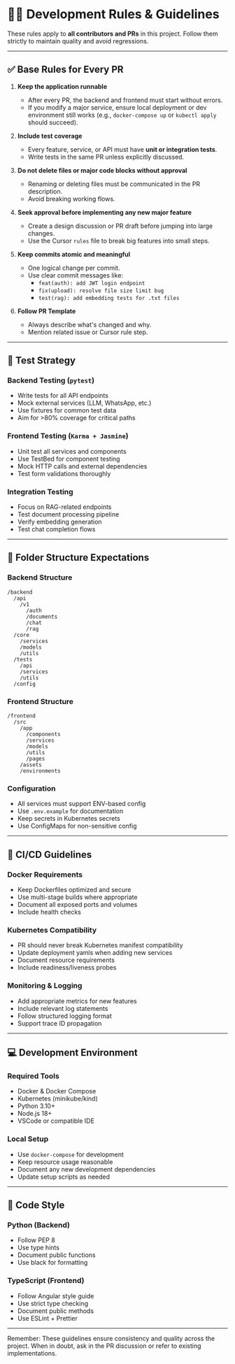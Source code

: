 # 👨‍💻 Development Rules & Guidelines

These rules apply to **all contributors and PRs** in this project. Follow them strictly to maintain quality and avoid regressions.

---

## ✅ Base Rules for Every PR

1. **Keep the application runnable**
   - After every PR, the backend and frontend must start without errors.
   - If you modify a major service, ensure local deployment or dev environment still works (e.g., `docker-compose up` or `kubectl apply` should succeed).

2. **Include test coverage**
   - Every feature, service, or API must have **unit or integration tests**.
   - Write tests in the same PR unless explicitly discussed.

3. **Do not delete files or major code blocks without approval**
   - Renaming or deleting files must be communicated in the PR description.
   - Avoid breaking working flows.

4. **Seek approval before implementing any new major feature**
   - Create a design discussion or PR draft before jumping into large changes.
   - Use the Cursor `rules` file to break big features into small steps.

5. **Keep commits atomic and meaningful**
   - One logical change per commit.
   - Use clear commit messages like:
     - `feat(auth): add JWT login endpoint`
     - `fix(upload): resolve file size limit bug`
     - `test(rag): add embedding tests for .txt files`

6. **Follow PR Template**
   - Always describe what's changed and why.
   - Mention related issue or Cursor rule step.

---

## 🧪 Test Strategy

### Backend Testing (`pytest`)
- Write tests for all API endpoints
- Mock external services (LLM, WhatsApp, etc.)
- Use fixtures for common test data
- Aim for >80% coverage for critical paths

### Frontend Testing (`Karma + Jasmine`)
- Unit test all services and components
- Use TestBed for component testing
- Mock HTTP calls and external dependencies
- Test form validations thoroughly

### Integration Testing
- Focus on RAG-related endpoints
- Test document processing pipeline
- Verify embedding generation
- Test chat completion flows

---

## 📂 Folder Structure Expectations

### Backend Structure
```
/backend
  /api
    /v1
      /auth
      /documents
      /chat
      /rag
  /core
    /services
    /models
    /utils
  /tests
    /api
    /services
    /utils
  /config
```

### Frontend Structure
```
/frontend
  /src
    /app
      /components
      /services
      /models
      /utils
      /pages
    /assets
    /environments
```

### Configuration
- All services must support ENV-based config
- Use `.env.example` for documentation
- Keep secrets in Kubernetes secrets
- Use ConfigMaps for non-sensitive config

---

## 🚀 CI/CD Guidelines

### Docker Requirements
- Keep Dockerfiles optimized and secure
- Use multi-stage builds where appropriate
- Document all exposed ports and volumes
- Include health checks

### Kubernetes Compatibility
- PR should never break Kubernetes manifest compatibility
- Update deployment yamls when adding new services
- Document resource requirements
- Include readiness/liveness probes

### Monitoring & Logging
- Add appropriate metrics for new features
- Include relevant log statements
- Follow structured logging format
- Support trace ID propagation

---

## 💻 Development Environment

### Required Tools
- Docker & Docker Compose
- Kubernetes (minikube/kind)
- Python 3.10+
- Node.js 18+
- VSCode or compatible IDE

### Local Setup
- Use `docker-compose` for development
- Keep resource usage reasonable
- Document any new development dependencies
- Update setup scripts as needed

---

## 📝 Code Style

### Python (Backend)
- Follow PEP 8
- Use type hints
- Document public functions
- Use black for formatting

### TypeScript (Frontend)
- Follow Angular style guide
- Use strict type checking
- Document public methods
- Use ESLint + Prettier

---

Remember: These guidelines ensure consistency and quality across the project. When in doubt, ask in the PR discussion or refer to existing implementations. 